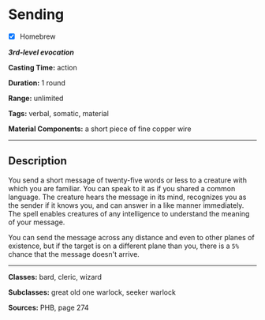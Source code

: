 # Sending

- [x] Homebrew

***3rd-level evocation***

**Casting Time:** action

**Duration:** 1 round

**Range:** unlimited

**Tags:** verbal, somatic, material

**Material Components:** a short piece of fine copper wire

---

## Description
You send a short message of twenty-five words or less to a creature with which you are familiar.
You can speak to it as if you shared a common language.
The creature hears the message in its mind, recognizes you as the sender if it knows you, and can answer in a like manner immediately.
The spell enables creatures of any intelligence to understand the meaning of your message.

You can send the message across any distance and even to other planes of existence, but if the target is on a different plane than you, there is a `5%` chance that the message doesn't arrive.

---

**Classes:** bard, cleric, wizard

**Subclasses:** great old one warlock, seeker warlock

**Sources:** PHB, page 274
